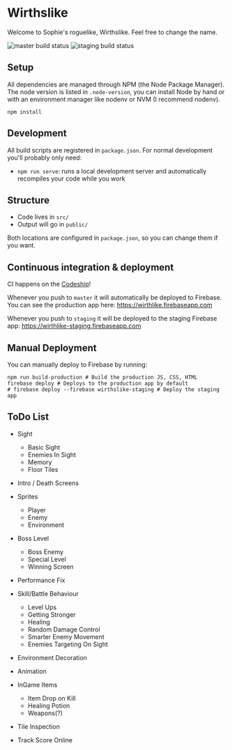 # Wirthslike

Welcome to Sophie's roguelike, Wirthslike. Feel free to change the name.

![master build status](https://codeship.com/projects/aa8d5cc0-5d18-0133-84df-5e493a25d753/status?branch=master)
![staging build status](https://codeship.com/projects/aa8d5cc0-5d18-0133-84df-5e493a25d753/status?branch=staging)

## Setup

All dependencies are managed through NPM (the Node Package Manager). The node version is listed in `.node-version`, you
can install Node by hand or with an environment manager like nodenv or NVM (I recommend nodenv).

```
npm install
```

## Development

All build scripts are registered in `package.json`. For normal development you'll probably only need:

* `npm run serve`: runs a local development server and automatically recompiles your code while you work

## Structure

* Code lives in `src/`
* Output will go in `public/`

Both locations are configured in `package.json`, so you can change them if you want.

## Continuous integration & deployment

CI happens on the [Codeship](https://codeship.com)!

Whenever you push to `master` it will automatically be deployed to Firebase. You can see the production
app here: https://wirthlike.firebaseapp.com

Whenever you push to `staging` it will be deployed to the staging Firebase app: https://wirthlike-staging.firebaseapp.com

## Manual Deployment

You can manually deploy to Firebase by running:

```
npm run build-production # Build the production JS, CSS, HTML
firebase deploy # Deploys to the production app by default
# firebase deploy --firebase wirthslike-staging # Deploy the staging app
```

## ToDo List

+ Sight
    + Basic Sight
    + Enemies In Sight
    + Memory
    + Floor Tiles

+ Intro / Death Screens

+ Sprites
    + Player
    + Enemy
    + Environment

+ Boss Level
    + Boss Enemy
    + Special Level
    + Winning Screen

+ Performance Fix

- Skill/Battle Behaviour
    - Level Ups
    - Getting Stronger
    - Healing
    - Random Damage Control
    - Smarter Enemy Movement
    - Enemies Targeting On Sight

- Environment Decoration

- Animation

- InGame Items
    - Item Drop on Kill
    - Healing Potion
    - Weapons(?)

- Tile Inspection

- Track Score Online